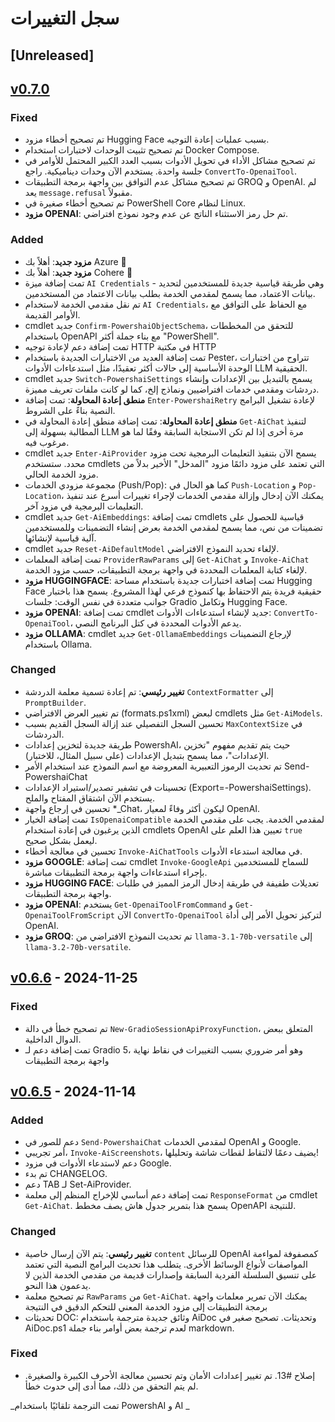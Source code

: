 ﻿# سجل التغييرات

## [Unreleased] <!--AiDoc:Translator:IgnoreLine-->

## [v0.7.0]

### Fixed <!--AiDoc:Translator:IgnoreLine-->
- تم تصحيح أخطاء مزود Hugging Face بسبب عمليات إعادة التوجيه.
- تم تصحيح تثبيت الوحدات لاختبارات استخدام Docker Compose.
- تم تصحيح مشاكل الأداء في تحويل الأدوات بسبب العدد الكبير المحتمل للأوامر في جلسة واحدة. يستخدم الآن وحدات ديناميكية. راجع `ConvertTo-OpenaiTool`.
- تم تصحيح مشاكل عدم التوافق بين واجهة برمجة التطبيقات GROQ و OpenAI. لم يعد `message.refusal` مقبولاً.
- تم تصحيح أخطاء صغيرة في PowerShell Core لنظام Linux.
- **مزود OPENAI**: تم حل رمز الاستثناء الناتج عن عدم وجود نموذج افتراضي.

### Added <!--AiDoc:Translator:IgnoreLine-->
- **مزود جديد**: أهلاً بك Azure 🎉
- **مزود جديد**: أهلاً بك Cohere 🎉
- تمت إضافة ميزة `AI Credentials` - وهي طريقة قياسية جديدة للمستخدمين لتحديد بيانات الاعتماد، مما يسمح لمقدمي الخدمة بطلب بيانات الاعتماد من المستخدمين.
- تم نقل مقدمي الخدمة لاستخدام `AI Credentials`، مع الحفاظ على التوافق مع الأوامر القديمة.
- cmdlet جديد `Confirm-PowershaiObjectSchema`، للتحقق من المخططات باستخدام OpenAPI مع بناء جملة أكثر "PowerShell".
- تمت إضافة دعم لإعادة توجيه HTTP في مكتبة HTTP
- تمت إضافة العديد من الاختبارات الجديدة باستخدام Pester، تتراوح من اختبارات الوحدة الأساسية إلى حالات أكثر تعقيدًا، مثل استدعاءات الأدوات LLM الحقيقية.
- cmdlet جديد `Switch-PowershaiSettings` يسمح بالتبديل بين الإعدادات وإنشاء دردشات ومقدمي خدمات افتراضيين ونماذج إلخ، كما لو كانت ملفات تعريف مميزة.
- **منطق إعادة المحاولة**: تمت إضافة `Enter-PowershaiRetry` لإعادة تشغيل البرامج النصية بناءً على الشروط.
- **منطق إعادة المحاولة**: تمت إضافة منطق إعادة المحاولة في `Get-AiChat` لتنفيذ المطالبة بسهولة إلى LLM مرة أخرى إذا لم تكن الاستجابة السابقة وفقًا لما هو مرغوب فيه.
- cmdlet جديد `Enter-AiProvider` يسمح الآن بتنفيذ التعليمات البرمجية تحت مزود محدد. ستستخدم cmdlets التي تعتمد على مزود دائمًا مزود "المدخل" الأخير بدلاً من مزود الخدمة الحالي.
- مجموعة مزودي الخدمات (Push/Pop): كما هو الحال في `Push-Location` و `Pop-Location`، يمكنك الآن إدخال وإزالة مقدمي الخدمات لإجراء تغييرات أسرع عند تنفيذ التعليمات البرمجية في مزود آخر.
- cmdlet جديد `Get-AiEmbeddings`: تمت إضافة cmdlets قياسية للحصول على تضمينات من نص، مما يسمح لمقدمي الخدمة بعرض إنشاء التضمينات وللمستخدمين آلية قياسية لإنشائها.
- cmdlet جديد `Reset-AiDefaultModel` لإلغاء تحديد النموذج الافتراضي.
- تمت إضافة المعلمات `ProviderRawParams` إلى `Get-AiChat` و `Invoke-AiChat` لإلغاء كتابة المعلمات المحددة في واجهة برمجة التطبيقات، حسب مزود الخدمة.
- **مزود HUGGINGFACE**: تمت إضافة اختبارات جديدة باستخدام مساحة Hugging Face حقيقية فريدة يتم الاحتفاظ بها كنموذج فرعي لهذا المشروع. يسمح هذا باختبار جوانب متعددة في نفس الوقت: جلسات Gradio وتكامل Hugging Face.
- **مزود OPENAI**: تمت إضافة cmdlet جديد لإنشاء استدعاءات الأدوات: `ConvertTo-OpenaiTool`، يدعم الأدوات المحددة في كتل البرنامج النصي.
- **مزود OLLAMA**: cmdlet جديد `Get-OllamaEmbeddings` لإرجاع التضمينات باستخدام Ollama.

### Changed <!--AiDoc:Translator:IgnoreLine-->
- **تغيير رئيسي**: تم إعادة تسمية معلمة الدردشة `ContextFormatter` إلى `PromptBuilder`.
- تم تغيير العرض الافتراضي (formats.ps1xml) لبعض cmdlets مثل `Get-AiModels`.
- تحسين السجل التفصيلي عند إزالة السجل القديم بسبب `MaxContextSize` في الدردشات.
- طريقة جديدة لتخزين إعدادات PowershAI، حيث يتم تقديم مفهوم "تخزين الإعدادات"، مما يسمح بتبديل الإعدادات (على سبيل المثال، للاختبار).
- تم تحديث الرموز التعبيرية المعروضة مع اسم النموذج عند استخدام الأمر Send-PowershaiChat
- تحسينات في تشفير تصدير/استيراد الإعدادات (Export=-PowershaiSettings). يستخدم الآن اشتقاق المفتاح والملح.
- تحسين في إرجاع واجهة *_Chat، ليكون أكثر وفاءً لمعيار OpenAI.
- تمت إضافة الخيار `IsOpenaiCompatible` لمقدمي الخدمة. يجب على مقدمي الخدمة الذين يرغبون في إعادة استخدام cmdlets OpenAI تعيين هذا العلم على `true` ليعمل بشكل صحيح.
- تحسين في معالجة أخطاء `Invoke-AiChatTools` في معالجة استدعاء الأدوات.
- **مزود GOOGLE**: تمت إضافة cmdlet `Invoke-GoogleApi` للسماح للمستخدمين بإجراء استدعاءات واجهة برمجة التطبيقات مباشرة.
- **مزود HUGGING FACE**: تعديلات طفيفة في طريقة إدخال الرمز المميز في طلبات واجهة برمجة التطبيقات.
- **مزود OPENAI**: يستخدم `Get-OpenaiToolFromCommand` و `Get-OpenaiToolFromScript` الآن `ConvertTo-OpenaiTool` لتركيز تحويل الأمر إلى أداة OpenAI.
- **مزود GROQ**: تم تحديث النموذج الافتراضي من `llama-3.1-70b-versatile` إلى `llama-3.2-70b-versatile`.

## [v0.6.6] - 2024-11-25

### Fixed <!--AiDoc:Translator:IgnoreLine-->
- تم تصحيح خطأ في دالة `New-GradioSessionApiProxyFunction`، المتعلق ببعض الدوال الداخلية.
- تمت إضافة دعم لـ Gradio 5، وهو أمر ضروري بسبب التغييرات في نقاط نهاية واجهة برمجة التطبيقات

## [v0.6.5] - 2024-11-14

### Added <!--AiDoc:Translator:IgnoreLine-->
- دعم للصور في `Send-PowershaiChat` لمقدمي الخدمات OpenAI و Google.
- أمر تجريبي، `Invoke-AiScreenshots`، يضيف دعمًا لالتقاط لقطات شاشة وتحليلها!
- دعم لاستدعاء الأدوات في مزود Google.
- تم بدء CHANGELOG.
- دعم TAB لـ Set-AiProvider.
- تمت إضافة دعم أساسي للإخراج المنظم إلى معلمة `ResponseFormat` من cmdlet `Get-AiChat`. يسمح هذا بتمرير جدول هاش يصف مخطط OpenAPI للنتيجة.

### Changed <!--AiDoc:Translator:IgnoreLine-->
- **تغيير رئيسي**: يتم الآن إرسال خاصية `content` للرسائل OpenAI كمصفوفة لمواءمة المواصفات لأنواع الوسائط الأخرى. يتطلب هذا تحديث البرامج النصية التي تعتمد على تنسيق السلسلة الفردية السابقة وإصدارات قديمة من مقدمي الخدمة الذين لا يدعمون هذا النحو.
- تم تصحيح معلمة `RawParams` من `Get-AiChat`. يمكنك الآن تمرير معلمات واجهة برمجة التطبيقات إلى مزود الخدمة المعني للتحكم الدقيق في النتيجة
- تحديثات DOC: وثائق جديدة مترجمة باستخدام AiDoc وتحديثات. تصحيح صغير في AiDoc.ps1 لعدم ترجمة بعض أوامر بناء جملة markdown.

### Fixed <!--AiDoc:Translator:IgnoreLine-->
- إصلاح #13. تم تغيير إعدادات الأمان وتم تحسين معالجة الأحرف الكبيرة والصغيرة. لم يتم التحقق من ذلك، مما أدى إلى حدوث خطأ.

[v0.6.6]: https://github.com/rrg92/powershai/releases/tag/v0.6.6
[v0.6.5]: https://github.com/rrg92/powershai/releases/tag/v0.6.5
[v0.7.0]: https://github.com/rrg92/powershai/releases/tag/v0.7.0


<!--PowershaiAiDocBlockStart-->
_تمت الترجمة تلقائيًا باستخدام PowershAI و AI
_
<!--PowershaiAiDocBlockEnd-->
